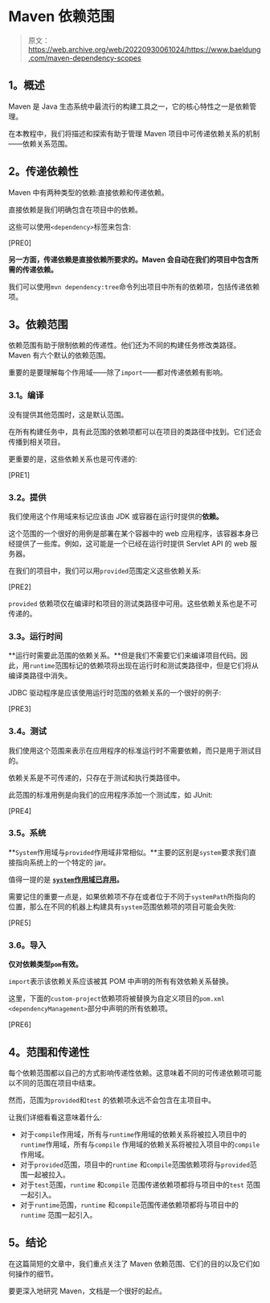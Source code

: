# Maven 依赖范围

> 原文：<https://web.archive.org/web/20220930061024/https://www.baeldung.com/maven-dependency-scopes>

## **1。概述**

Maven 是 Java 生态系统中最流行的构建工具之一，它的核心特性之一是依赖管理。

在本教程中，我们将描述和探索有助于管理 Maven 项目中可传递依赖关系的机制——依赖关系范围。

## **2。传递依赖性**

Maven 中有两种类型的依赖:直接依赖和传递依赖。

直接依赖是我们明确包含在项目中的依赖。

这些可以使用`<dependency>`标签来包含:

[PRE0]

**另一方面，传递依赖是直接依赖所要求的。Maven 会自动在我们的项目中包含所需的传递依赖。**

我们可以使用`mvn dependency:tree`命令列出项目中所有的依赖项，包括传递依赖项。

## **3。依赖范围**

依赖范围有助于限制依赖的传递性。他们还为不同的构建任务修改类路径。Maven 有六个默认的依赖范围。

重要的是要理解每个作用域——除了`import`——都对传递依赖有影响。

### **3.1。编译**

没有提供其他范围时，这是默认范围。

在所有构建任务中，具有此范围的依赖项都可以在项目的类路径中找到。它们还会传播到相关项目。

更重要的是，这些依赖关系也是可传递的:

[PRE1]

### **3.2。提供**

我们使用这个作用域来标记应该由 JDK 或容器在运行时提供的**依赖。**

这个范围的一个很好的用例是部署在某个容器中的 web 应用程序，该容器本身已经提供了一些库。例如，这可能是一个已经在运行时提供 Servlet API 的 web 服务器。

在我们的项目中，我们可以用`provided`范围定义这些依赖关系:

[PRE2]

`provided` 依赖项仅在编译时和项目的测试类路径中可用。这些依赖关系也是不可传递的。

### **3.3。运行时间**

**运行时需要此范围的依赖关系。**但是我们不需要它们来编译项目代码。因此，用`runtime`范围标记的依赖项将出现在运行时和测试类路径中，但是它们将从编译类路径中消失。

JDBC 驱动程序是应该使用运行时范围的依赖关系的一个很好的例子:

[PRE3]

### **3.4。测试**

我们使用这个范围来表示在应用程序的标准运行时不需要依赖，而只是用于测试目的。

依赖关系是不可传递的，只存在于测试和执行类路径中。

此范围的标准用例是向我们的应用程序添加一个测试库，如 JUnit:

[PRE4]

### **3.5。系统**

**`System`作用域与`provided`作用域非常相似。**主要的区别是`system`要求我们直接指向系统上的一个特定的 jar。

值得一提的是 **[`system`作用域已弃用](https://web.archive.org/web/20221116075508/https://maven.apache.org/guides/introduction/introduction-to-dependency-mechanism.html#system-dependencies)。**

需要记住的重要一点是，如果依赖项不存在或者位于不同于`systemPath`所指向的位置，那么在不同的机器上构建具有`system`范围依赖项的项目可能会失败:

[PRE5]

### 3.6。导入

**仅对依赖类型`pom`有效。**

`import`表示该依赖关系应该被其 POM 中声明的所有有效依赖关系替换。

这里，下面的`custom-project`依赖项将被替换为自定义项目的`pom.xml` `<dependencyManagement>`部分中声明的所有依赖项。

[PRE6]

## **4。范围和传递性**

每个依赖范围都以自己的方式影响传递性依赖。这意味着不同的可传递依赖项可能以不同的范围在项目中结束。

然而，范围为`provided`和`test` 的依赖项永远不会包含在主项目中。

让我们详细看看这意味着什么:

*   对于`compile`作用域，所有与`runtime`作用域的依赖关系将被拉入项目中的`runtime`作用域，所有与`compile` 作用域的依赖关系将被拉入项目中的`compile`作用域。
*   对于`provided`范围，项目中的`runtime` 和`compile`范围依赖项将与`provided`范围一起被拉入。
*   对于`test`范围，`runtime` 和`compile` 范围传递依赖项都将与项目中的`test` 范围一起引入。
*   对于`runtime`范围，`runtime` 和`compile`范围传递依赖项都将与项目中的`runtime` 范围一起引入。

## **5。结论**

在这篇简短的文章中，我们重点关注了 Maven 依赖范围、它们的目的以及它们如何操作的细节。

要更深入地研究 Maven，文档是一个很好的起点。
